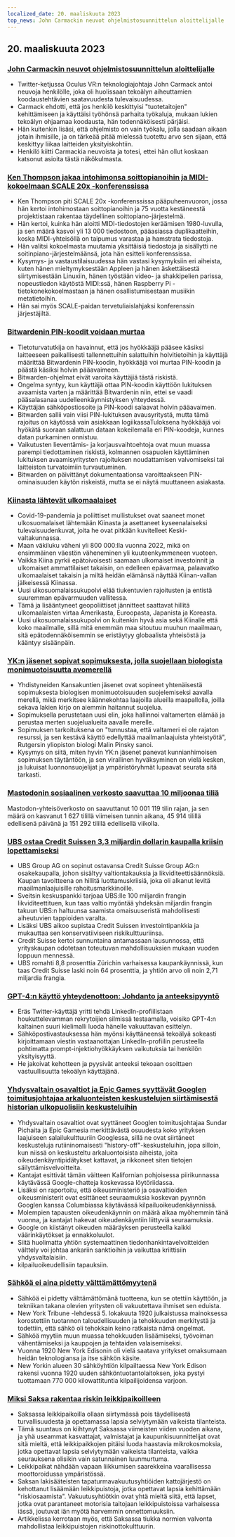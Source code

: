 ```yaml
---
localized_date: 20. maaliskuuta 2023
top_news: John Carmackin neuvot ohjelmistosuunnittelun aloittelijalle
---
```




## 20. maaliskuuta 2023

### [John Carmackin neuvot ohjelmistosuunnittelun aloittelijalle](https://twitter.com/ID_AA_Carmack/status/1637087219591659520?ref=hackernewsgpt.com)

- Twitter-ketjussa Oculus VR:n teknologiajohtaja John Carmack antoi neuvoja henkilölle, joka oli huolissaan tekoälyn aiheuttamien koodaustehtävien saatavuudesta tulevaisuudessa.
- Carmack ehdotti, että jos henkilö keskittyisi "tuotetaitojen" kehittämiseen ja käyttäisi työhönsä parhaita työkaluja, mukaan lukien tekoälyn ohjaamaa koodausta, hän todennäköisesti pärjäisi.
- Hän kuitenkin lisäsi, että ohjelmisto on vain työkalu, jolla saadaan aikaan jotain ihmisille, ja on tärkeää pitää mielessä tuotettu arvo sen sijaan, että keskittyy liikaa laitteiden yksityiskohtiin.
- Henkilö kiitti Carmackia neuvoista ja totesi, ettei hän ollut koskaan katsonut asioita tästä näkökulmasta.

### [Ken Thompson jakaa intohimonsa soittopianoihin ja MIDI-kokoelmaan SCALE 20x -konferenssissa](https://www.youtube.com/watch?v=kaandEt_pKw&ref=hackernewsgpt.com)

- Ken Thompson piti SCALE 20x -konferenssissa pääpuheenvuoron, jossa hän kertoi intohimostaan soittopianoihin ja 75 vuotta kestäneestä projektistaan rakentaa täydellinen soittopiano-järjestelmä.
- Hän kertoi, kuinka hän aloitti MIDI-tiedostojen keräämisen 1980-luvulla, ja sen määrä kasvoi yli 13 000 tiedostoon, pääasiassa duplikaatteihin, koska MIDI-yhteisöllä on taipumus varastaa ja hamstrata tiedostoja.
- Hän valitsi kokoelmasta muutamia yksittäisiä tiedostoja ja sisällytti ne soitinpiano-järjestelmäänsä, jota hän esitteli konferenssissa.
- Kysymys- ja vastaustilaisuudessa hän vastasi kysymyksiin eri aiheista, kuten hänen mieltymyksestään Appleen ja hänen äskettäisestä siirtymisestään Linuxiin, hänen työstään video- ja shakkipelien parissa, nopeustiedon käytöstä MIDI:ssä, hänen Raspberry Pi -tietokonekokoelmastaan ja hänen osallistumisestaan musiikin metatietoihin.
- Hän sai myös SCALE-paidan tervetuliaislahjaksi konferenssin järjestäjiltä.

### [Bitwardenin PIN-koodit voidaan murtaa](https://ambiso.github.io/bitwarden-pin/?ref=hackernewsgpt.com)

- Tietoturvatutkija on havainnut, että jos hyökkääjä pääsee käsiksi laitteeseen paikallisesti tallennettuihin salattuihin holvitietoihin ja käyttäjä määrittää Bitwardenin PIN-koodin, hyökkääjä voi murtaa PIN-koodin ja päästä käsiksi holvin pääavaimeen.
- Bitwarden-ohjelmat eivät varoita käyttäjiä tästä riskistä.
- Ongelma syntyy, kun käyttäjä ottaa PIN-koodin käyttöön lukituksen avaamista varten ja määrittää Bitwardenin niin, ettei se vaadi pääsalasanaa uudelleenkäynnistyksen yhteydessä.
- Käyttäjän sähköpostiosoite ja PIN-koodi salaavat holvin pääavaimen.
- Bitwarden sallii vain viisi PIN-lukituksen avausyritystä, mutta tämä rajoitus on käytössä vain asiakkaan logiikassaTuloksena hyökkääjä voi hyökätä suoraan salattuun dataan kokeilemalla eri PIN-koodeja, kunnes datan purkaminen onnistuu.
- Vaikutusten lieventämis- ja korjausvaihtoehtoja ovat muun muassa parempi tiedottaminen riskistä, kolmannen osapuolen käyttäminen lukituksen avaamisyritysten rajoituksen noudattamisen valvomiseksi tai laitteiston turvatoimiin turvautuminen.
- Bitwarden on päivittänyt dokumentaationsa varoittaakseen PIN-ominaisuuden käytön riskeistä, mutta se ei näytä muuttaneen asiakasta.

### [Kiinasta lähtevät ulkomaalaiset](https://www.persuasion.community/p/leaving-china?ref=hackernewsgpt.com)

- Covid-19-pandemia ja poliittiset mullistukset ovat saaneet monet ulkosuomalaiset lähtemään Kiinasta ja asettaneet kyseenalaiseksi tulevaisuudenkuvat, joita he ovat pitkään kuvitelleet Keski-valtakunnassa.
- Maan väkiluku väheni yli 800 000:lla vuonna 2022, mikä on ensimmäinen väestön väheneminen yli kuuteenkymmeneen vuoteen.
- Vaikka Kiina pyrkii epätoivoisesti saamaan ulkomaiset investoinnit ja ulkomaiset ammattilaiset takaisin, on edelleen epävarmaa, palaavatko ulkomaalaiset takaisin ja miltä heidän elämänsä näyttää Kiinan-vallan jälkeisessä Kiinassa.
- Uusi ulkosuomalaissukupolvi elää tiukentuvien rajoitusten ja entistä suuremman epävarmuuden vallitessa.
- Tämä ja lisääntyneet geopoliittiset jännitteet saattavat hillitä ulkomaalaisten virtaa Amerikasta, Euroopasta, Japanista ja Koreasta.
- Uusi ulkosuomalaissukupolvi on kuitenkin hyvä asia sekä Kiinalle että koko maailmalle, sillä mitä enemmän maa sitoutuu muuhun maailmaan, sitä epätodennäköisemmin se eristäytyy globaalista yhteisöstä ja kääntyy sisäänpäin.

### [YK:n jäsenet sopivat sopimuksesta, jolla suojellaan biologista monimuotoisuutta avomerellä](https://apnews.com/article/un-oceans-biodiversity-treaty-0b024fa07e8c1947236d8b8491ebf92c?ref=hackernewsgpt.com)

- Yhdistyneiden Kansakuntien jäsenet ovat sopineet yhtenäisestä sopimuksesta biologisen monimuotoisuuden suojelemiseksi aavalla merellä, mikä merkitsee käännekohtaa laajoilla alueilla maapallolla, joilla sekava lakien kirjo on aiemmin haitannut suojelua.
- Sopimuksella perustetaan uusi elin, joka hallinnoi valtamerten elämää ja perustaa merten suojelualueita aavalle merelle.
- Sopimuksen tarkoituksena on "tunnustaa, että valtameri ei ole rajaton resurssi, ja sen kestävä käyttö edellyttää maailmanlaajuista yhteistyötä", Rutgersin yliopiston biologi Malin Pinsky sanoi.
- Kysymys on siitä, miten hyvin YK:n jäsenet panevat kunnianhimoisen sopimuksen täytäntöön, ja sen virallinen hyväksyminen on vielä kesken, ja lukuisat luonnonsuojelijat ja ympäristöryhmät lupaavat seurata sitä tarkasti.

### [Mastodonin sosiaalinen verkosto saavuttaa 10 miljoonaa tiliä](https://mastodon.social/@mastodonusercount/110051957865629817?ref=hackernewsgpt.com)

Mastodon-yhteisöverkosto on saavuttanut 10 001 119 tilin rajan, ja sen määrä on kasvanut 1 627 tilillä viimeisen tunnin aikana, 45 914 tilillä edellisenä päivänä ja 151 292 tilillä edellisellä viikolla.

### [UBS ostaa Credit Suissen 3,3 miljardin dollarin kaupalla kriisin lopettamiseksi](https://www.bloomberg.com/news/articles/2023-03-19/ubs-agrees-to-buy-credit-suisse-in-historic-deal-to-end-crisis?ref=hackernewsgpt.com)

- UBS Group AG on sopinut ostavansa Credit Suisse Group AG:n osakekaupalla, johon sisältyy valtiontakauksia ja likviditeettisäännöksiä. Kaupan tavoitteena on hillitä luottamuskriisiä, joka oli alkanut levitä maailmanlaajuisille rahoitusmarkkinoille.
- Sveitsin keskuspankki tarjoaa UBS:lle 100 miljardin frangin likviditeettituen, kun taas valtio myöntää yhdeksän miljardin frangin takuun UBS:n haltuunsa saamista omaisuuseristä mahdollisesti aiheutuvien tappioiden varalta.
- Lisäksi UBS aikoo supistaa Credit Suissen investointipankkia ja mukauttaa sen konservatiiviseen riskikulttuuriinsa.
- Credit Suisse kertoi sunnuntaina antamassaan lausunnossa, että yrityskaupan odotetaan toteutuvan mahdollisuuksien mukaan vuoden loppuun mennessä.
- UBS romahti 8,8 prosenttia Zürichin varhaisessa kaupankäynnissä, kun taas Credit Suisse laski noin 64 prosenttia, ja yhtiön arvo oli noin 2,71 miljardia frangia.

### [GPT-4:n käyttö yhteydenottoon: Johdanto ja anteeksipyyntö](https://twitter.com/brdskggs/status/1637114268876144640?ref=hackernewsgpt.com)

- Eräs Twitter-käyttäjä yritti tehdä LinkedIn-profiilistaan houkuttelevamman rekrytoijien silmissä testaamalla, voisiko GPT-4:n kaltainen suuri kielimalli luoda hänelle vakuuttavan esittelyn.
- Sähköpostivastauksessa hän myönsi käyttäneensä tekoälyä sokeasti kirjoittamaan viestin vastaanottajan LinkedIn-profiilin perusteella pohtimatta prompt-injektiohyökkäyksen vaikutuksia tai henkilön yksityisyyttä.
- He jakoivat kehotteen ja pyysivät anteeksi tekoaan osoittaen vastuullisuutta tekoälyn käyttäjänä.

### [Yhdysvaltain osavaltiot ja Epic Games syyttävät Googlen toimitusjohtajaa arkaluonteisten keskustelujen siirtämisestä historian ulkopuolisiin keskusteluihin](http://www.fosspatents.com/2023/03/us-states-epic-games-others-accuse.html?ref=hackernewsgpt.com)

- Yhdysvaltain osavaltiot ovat syyttäneet Googlen toimitusjohtajaa Sundar Pichaita ja Epic Gamesia merkittävästä osuudesta koko yrityksen laajuiseen salailukulttuuriin Googlessa, sillä ne ovat siirtäneet keskusteluja rutiininomaisesti "history-off"-keskusteluihin, jopa silloin, kun niissä on keskusteltu arkaluontoisista aiheista, joita oikeudenkäyntipidätykset kattavat, ja rikkoneet siten tietojen säilyttämisvelvoitteita.
- Kantajat esittivät tämän väitteen Kalifornian pohjoisessa piirikunnassa käytävässä Google-chatteja koskevassa löytöriidassa.
- Lisäksi on raportoitu, että oikeusministeriö ja osavaltioiden oikeusministerit ovat esittäneet seuraamuksia koskevan pyynnön Googlen kanssa Columbiassa käytävässä kilpailuoikeudenkäynnissä.
- Molempien tapausten oikeudenkäynnin on määrä alkaa myöhemmin tänä vuonna, ja kantajat hakevat oikeudenkäyntiin liittyviä seuraamuksia.
- Google on kiistänyt oikeuden määräyksen perusteella kaikki väärinkäytökset ja ennakkoluulot.
- Siitä huolimatta yhtiön systemaattinen tiedonhankintavelvoitteiden välttely voi johtaa ankariin sanktioihin ja vaikuttaa kriittisiin yhdysvaltalaisiin.
- kilpailuoikeudellisiin tapauksiin.

### [Sähköä ei aina pidetty välttämättömyytenä](https://www.smithsonianmag.com/smart-news/people-had-to-be-convinced-of-the-usefulness-of-electricity-21221094/?ref=hackernewsgpt.com)

- Sähköä ei pidetty välttämättömänä tuotteena, kun se otettiin käyttöön, ja tekniikan takana olevien yritysten oli vakuutettava ihmiset sen eduista.
- New York Tribune -lehdessä 5. lokakuuta 1920 julkaistussa mainoksessa korostettiin tuotannon taloudellisuuden ja tehokkuuden merkitystä ja todettiin, että sähkö oli tehokkain keino ratkaista nämä ongelmat.
- Sähköä myytiin muun muassa tehokkuuden lisäämiseksi, työvoiman vähentämiseksi ja kauppojen ja tehtaiden valaisemiseksi.
- Vuonna 1920 New York Edisonin oli vielä saatava yritykset omaksumaan heidän teknologiansa ja itse sähkön käsite.
- New Yorkin alueen 30 sähköyhtiön kilpailtaessa New York Edison rakensi vuonna 1920 uuden sähköntuotantolaitoksen, joka pystyi tuottamaan 770 000 kilowattituntia kilpailijoidensa varjoon.

### [Miksi Saksa rakentaa riskin leikkipaikoilleen](https://www.theguardian.com/world/2021/oct/24/why-germany-is-building-risk-into-its-playgrounds?ref=hackernewsgpt.com)

- Saksassa leikkipaikoilla ollaan siirtymässä pois täydellisestä turvallisuudesta ja opettamassa lapsia selviytymään vaikeista tilanteista.
- Tämä suuntaus on kiihtynyt Saksassa viimeisten viiden vuoden aikana, ja yhä useammat kasvattajat, valmistajat ja kaupunkisuunnittelijat ovat sitä mieltä, että leikkipaikkojen pitäisi luoda haastavia mikrokosmoksia, jotka opettavat lapsia selviytymään vaikeista tilanteista, vaikka seurauksena olisikin vain satunnainen luunmurtuma.
- Leikkipaikat nähdään vapaan liikkumisen saarekkeina vaarallisessa moottoroidussa ympäristössä.
- Saksan lakisääteisten tapaturmavakuutusyhtiöiden kattojärjestö on kehottanut lisäämään leikkipuistoja, jotka opettavat lapsia kehittämään "riskiosaamista". Vakuutusyhtiötkin ovat yhtä mieltä siitä, että lapset, jotka ovat parantaneet motorisia taitojaan leikkipuistoissa varhaisessa iässä, joutuvat iän myötä harvemmin onnettomuuksiin.
- Artikkelissa kerrotaan myös, että Saksassa tiukka normien valvonta mahdollistaa leikkipuistojen riskinottokulttuurin.

</Steps>
